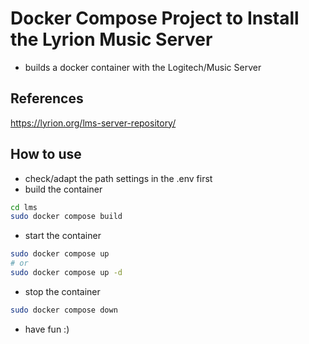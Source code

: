 # Docker Compose Project to Install the Lyrion Music Server

* builds a docker container with the Logitech/Music Server

## References

https://lyrion.org/lms-server-repository/

## How to use
* check/adapt the path settings in the .env first
* build the container

```bash
cd lms
sudo docker compose build
```

* start the container

```bash
sudo docker compose up
# or
sudo docker compose up -d
```

* stop the container
```bash
sudo docker compose down
```
* have fun :)

